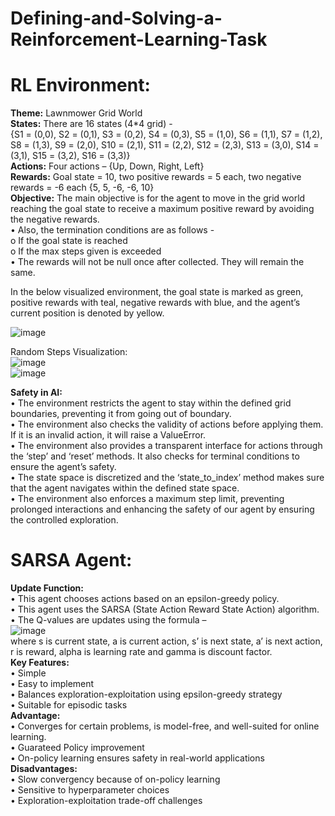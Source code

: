 # Defining-and-Solving-a-Reinforcement-Learning-Task  

# RL Environment:
**Theme:** Lawnmower Grid World  
**States:** There are 16 states (4*4 grid) -  
{S1 = (0,0), S2 = (0,1), S3 = (0,2), S4 = (0,3), S5 = (1,0), S6 = (1,1), S7 = (1,2), S8 = (1,3), S9 = (2,0), S10 = (2,1), S11 = (2,2), S12 = (2,3), S13 = (3,0), S14 = (3,1), S15 = (3,2), S16 = (3,3)}  
**Actions:** Four actions – {Up, Down, Right, Left}  
**Rewards:** Goal state = 10, two positive rewards = 5 each, two negative rewards = -6 each {5, 5, -6, -6, 10}  
**Objective:** The main objective is for the agent to move in the grid world reaching the goal state to receive a maximum positive reward by avoiding the negative rewards.  
• Also, the termination conditions are as follows -  
  o If the goal state is reached  
  o If the max steps given is exceeded  
• The rewards will not be null once after collected. They will remain the same.  

In the below visualized environment, the goal state is marked as green, positive rewards with teal, negative rewards with blue, and the agent’s current position is denoted by yellow.  

![image](https://github.com/user-attachments/assets/3985a158-4072-47d1-aabb-ccd3b23b36bc)  

Random Steps Visualization:  
![image](https://github.com/user-attachments/assets/a34600ae-a354-4a15-b20f-dbf5c8a81807)  
![image](https://github.com/user-attachments/assets/b1c3fe3f-eca4-4b7f-9a45-d2fbbebb0f8b)  

**Safety in AI:**  
• The environment restricts the agent to stay within the defined grid boundaries, preventing it from going out of boundary.  
• The environment also checks the validity of actions before applying them. If it is an invalid action, it will raise a ValueError.  
• The environment also provides a transparent interface for actions through the ‘step’ and ‘reset’ methods. It also checks for terminal conditions to ensure the agent’s safety.  
• The state space is discretized and the ‘state_to_index’ method makes sure that the agent navigates within the defined state space.  
• The environment also enforces a maximum step limit, preventing prolonged interactions and enhancing the safety of our agent by ensuring the controlled exploration.  


# SARSA Agent:  
**Update Function:**   
• This agent chooses actions based on an epsilon-greedy policy.  
• This agent uses the SARSA (State Action Reward State Action) algorithm.  
• The Q-values are updates using the formula –  
![image](https://github.com/user-attachments/assets/028d6050-dcdb-40f8-811e-356c0748d56e)  
 where s is current state, a is current action, s’ is next state, a’ is next action, r is reward, alpha is learning rate and gamma is discount factor.  
**Key Features:**  
• Simple  
• Easy to implement  
• Balances exploration-exploitation using epsilon-greedy strategy   
• Suitable for episodic tasks  
**Advantage:**  
• Converges for certain problems, is model-free, and well-suited for online learning.  
• Guarateed Policy improvement  
• On-policy learning ensures safety in real-world applications  
**Disadvantages:**  
• Slow convergency because of on-policy learning  
• Sensitive to hyperparameter choices  
• Exploration-exploitation trade-off challenges  
